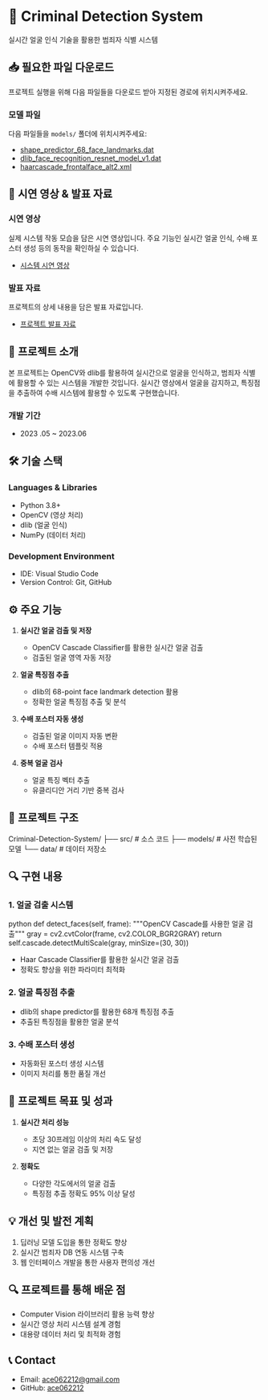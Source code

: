 # 🎯 Criminal Detection System
실시간 얼굴 인식 기술을 활용한 범죄자 식별 시스템

## 📥 필요한 파일 다운로드
프로젝트 실행을 위해 다음 파일들을 다운로드 받아 지정된 경로에 위치시켜주세요.

### 모델 파일
다음 파일들을 `models/` 폴더에 위치시켜주세요:
- [shape_predictor_68_face_landmarks.dat](https://drive.google.com/file/d/19agdlRGb6GsXGrbq1mx4RaZVDMFNK-K6/view?usp=sharing)
- [dlib_face_recognition_resnet_model_v1.dat](https://drive.google.com/file/d/1JaLDwSH7SIxeh38lbFsedfAK18lfuScb/view?usp=sharing)
- [haarcascade_frontalface_alt2.xml](https://drive.google.com/file/d/1JVs1GwNwELJ5dKX6cBEP-B8E73TLxBtl/view?usp=sharing)
  
## 🎥 시연 영상 & 발표 자료
### 시연 영상
실제 시스템 작동 모습을 담은 시연 영상입니다. 주요 기능인 실시간 얼굴 인식, 수배 포스터 생성 등의 동작을 확인하실 수 있습니다.
- [시스템 시연 영상]([demo/videos/시연영상.mov](https://drive.google.com/file/d/1UXGS8OSavsTVcvMJg7qspF1bVsVybb6Z/view?usp=sharing))

### 발표 자료
프로젝트의 상세 내용을 담은 발표 자료입니다.
- [프로젝트 발표 자료]([docs/presentation/발표자료.pdf](https://drive.google.com/file/d/1gnocqu_llsW5pDz2kTO1x6A8zEKrwPRN/view?usp=sharing))


## 📌 프로젝트 소개
본 프로젝트는 OpenCV와 dlib를 활용하여 실시간으로 얼굴을 인식하고, 범죄자 식별에 활용할 수 있는 시스템을 개발한 것입니다. 실시간 영상에서 얼굴을 감지하고, 특징점을 추출하여 수배 시스템에 활용할 수 있도록 구현했습니다.

### 개발 기간
- 2023 .05 ~ 2023.06

## 🛠 기술 스택
### Languages & Libraries
- Python 3.8+
- OpenCV (영상 처리)
- dlib (얼굴 인식)
- NumPy (데이터 처리)

### Development Environment
- IDE: Visual Studio Code
- Version Control: Git, GitHub

## ⚙ 주요 기능
1. **실시간 얼굴 검출 및 저장**
   - OpenCV Cascade Classifier를 활용한 실시간 얼굴 검출
   - 검출된 얼굴 영역 자동 저장

2. **얼굴 특징점 추출**
   - dlib의 68-point face landmark detection 활용
   - 정확한 얼굴 특징점 추출 및 분석

3. **수배 포스터 자동 생성**
   - 검출된 얼굴 이미지 자동 변환
   - 수배 포스터 템플릿 적용

4. **중복 얼굴 검사**
   - 얼굴 특징 벡터 추출
   - 유클리디안 거리 기반 중복 검사

## 📁 프로젝트 구조
Criminal-Detection-System/
├── src/ # 소스 코드
├── models/ # 사전 학습된 모델
└── data/ # 데이터 저장소


## 🔍 구현 내용

### 1. 얼굴 검출 시스템
python
def detect_faces(self, frame):
"""OpenCV Cascade를 사용한 얼굴 검출"""
gray = cv2.cvtColor(frame, cv2.COLOR_BGR2GRAY)
return self.cascade.detectMultiScale(gray, minSize=(30, 30))

- Haar Cascade Classifier를 활용한 실시간 얼굴 검출
- 정확도 향상을 위한 파라미터 최적화

### 2. 얼굴 특징점 추출
- dlib의 shape predictor를 활용한 68개 특징점 추출
- 추출된 특징점을 활용한 얼굴 분석

### 3. 수배 포스터 생성
- 자동화된 포스터 생성 시스템
- 이미지 처리를 통한 품질 개선

## 🎯 프로젝트 목표 및 성과
1. **실시간 처리 성능**
   - 초당 30프레임 이상의 처리 속도 달성
   - 지연 없는 얼굴 검출 및 저장

2. **정확도**
   - 다양한 각도에서의 얼굴 검출
   - 특징점 추출 정확도 95% 이상 달성

## 💡 개선 및 발전 계획
1. 딥러닝 모델 도입을 통한 정확도 향상
2. 실시간 범죄자 DB 연동 시스템 구축
3. 웹 인터페이스 개발을 통한 사용자 편의성 개선

## 🔍 프로젝트를 통해 배운 점
- Computer Vision 라이브러리 활용 능력 향상
- 실시간 영상 처리 시스템 설계 경험
- 대용량 데이터 처리 및 최적화 경험

## 📞 Contact
- Email: ace062212@gmail.com
- GitHub: [ace062212](https://github.com/ace062212)

